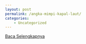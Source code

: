 ```yaml
---
layout: post
permalink: /angka-mimpi-kapal-laut/
categories:
    - Uncategorized
---
```


[Baca Selengkapnya](/10)